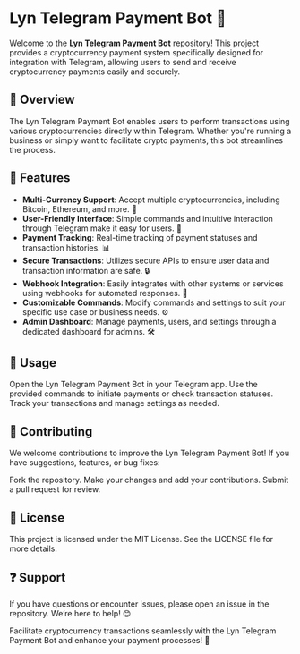 # Lyn Telegram Payment Bot 🌟

Welcome to the **Lyn Telegram Payment Bot** repository! This project provides a cryptocurrency payment system specifically designed for integration with Telegram, allowing users to send and receive cryptocurrency payments easily and securely.

## 📌 Overview  
The Lyn Telegram Payment Bot enables users to perform transactions using various cryptocurrencies directly within Telegram. Whether you're running a business or simply want to facilitate crypto payments, this bot streamlines the process.

## 🌟 Features  
- **Multi-Currency Support**: Accept multiple cryptocurrencies, including Bitcoin, Ethereum, and more. 💸  
- **User-Friendly Interface**: Simple commands and intuitive interaction through Telegram make it easy for users. 📱  
- **Payment Tracking**: Real-time tracking of payment statuses and transaction histories. 📊  
- **Secure Transactions**: Utilizes secure APIs to ensure user data and transaction information are safe. 🔒  
- **Webhook Integration**: Easily integrates with other systems or services using webhooks for automated responses. 🔗  
- **Customizable Commands**: Modify commands and settings to suit your specific use case or business needs. ⚙️  
- **Admin Dashboard**: Manage payments, users, and settings through a dedicated dashboard for admins. 🛠️  

## 📖 Usage
Open the Lyn Telegram Payment Bot in your Telegram app.
Use the provided commands to initiate payments or check transaction statuses.
Track your transactions and manage settings as needed.

## 🤝 Contributing
We welcome contributions to improve the Lyn Telegram Payment Bot! If you have suggestions, features, or bug fixes:

Fork the repository.
Make your changes and add your contributions.
Submit a pull request for review.

## 📜 License
This project is licensed under the MIT License. See the LICENSE file for more details.

## ❓ Support
If you have questions or encounter issues, please open an issue in the repository. We’re here to help! 😊

Facilitate cryptocurrency transactions seamlessly with the Lyn Telegram Payment Bot and enhance your payment processes! 🌟